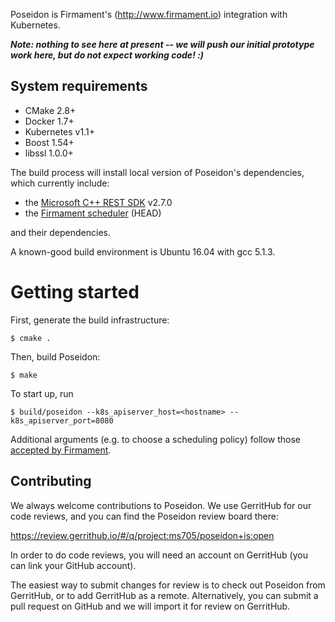Poseidon is Firmament's (http://www.firmament.io) integration with
Kubernetes.

***Note: nothing to see here at present -- we will push our initial prototype
work here, but do not expect working code! :)***

## System requirements

 * CMake 2.8+
 * Docker 1.7+
 * Kubernetes v1.1+
 * Boost 1.54+
 * libssl 1.0.0+

The build process will install local version of Poseidon's dependencies, which
currently include:

 * the [Microsoft C++ REST SDK](https://github.com/Microsoft/cpprestsdk) v2.7.0
 * the [Firmament scheduler](https://github.com/camsas/firmament) (HEAD)

and their dependencies.

A known-good build environment is Ubuntu 16.04 with gcc 5.1.3.

# Getting started

First, generate the build infrastructure:

```
$ cmake .
```

Then, build Poseidon:

```
$ make
```

To start up, run

```
$ build/poseidon --k8s_apiserver_host=<hostname> --k8s_apiserver_port=8080
```

Additional arguments (e.g. to choose a scheduling policy) follow those
[accepted by Firmament](https://github.com/camsas/firmament/README.md).


## Contributing

We always welcome contributions to Poseidon. We use GerritHub for our code
reviews, and you can find the Poseidon review board there:

https://review.gerrithub.io/#/q/project:ms705/poseidon+is:open

In order to do code reviews, you will need an account on GerritHub (you can link
your GitHub account).

The easiest way to submit changes for review is to check out Poseidon from
GerritHub, or to add GerritHub as a remote. Alternatively, you can submit a pull
request on GitHub and we will import it for review on GerritHub.
